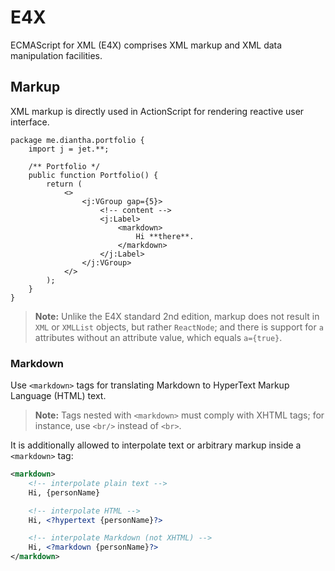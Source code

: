 # E4X

ECMAScript for XML (E4X) comprises XML markup and XML data manipulation facilities.

## Markup

XML markup is directly used in ActionScript for rendering reactive user interface.

```
package me.diantha.portfolio {
    import j = jet.**;
 
    /** Portfolio */
    public function Portfolio() {
        return (
            <>
                <j:VGroup gap={5}>
                    <!-- content -->
                    <j:Label>
                        <markdown>
                            Hi **there**.
                        </markdown>
                    </j:Label>
                </j:VGroup>
            </>
        );
    }
}
```

> **Note:** Unlike the E4X standard 2nd edition, markup does not result in `XML` or `XMLList` objects, but rather `ReactNode`; and there is support for `a` attributes without an attribute value, which equals `a={true}`.

### Markdown

Use `<markdown>` tags for translating Markdown to HyperText Markup Language (HTML) text.

> **Note:** Tags nested with `<markdown>` must comply with XHTML tags; for instance, use `<br/>` instead of `<br>`.

It is additionally allowed to interpolate text or arbitrary markup inside a `<markdown>` tag:

```xml
<markdown>
    <!-- interpolate plain text -->
    Hi, {personName}

    <!-- interpolate HTML -->
    Hi, <?hypertext {personName}?>

    <!-- interpolate Markdown (not XHTML) -->
    Hi, <?markdown {personName}?>
</markdown>
```
